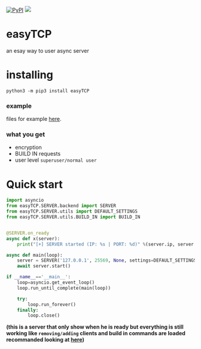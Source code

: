 [![PyPI](https://img.shields.io/apm/l/vim-mode.svg?style=flat-square)](https://github.com/dsal3389/easyTCP/blob/master/LICENSE)
[![](https://img.shields.io/pypi/pyversions/Django.svg?style=flat-square)](https://pypi.org/project/easyTCP/#description)

# easyTCP
an esay way to user async server

# installing
`python3 -m pip3 install easyTCP`

### example
files for example [here][examples].

[examples]: https://github.com/dsal3389/easyTCP/tree/master/example

### what you get
- encryption
- BUILD IN requests
- user level `superuser/normal user`

# Quick start
```py
import asyncio
from easyTCP.SERVER.backend import SERVER
from easyTCP.SERVER.utils import DEFAULT_SETTINGS
from easyTCP.SERVER.utils.BUILD_IN import BUILD_IN


@SERVER.on_ready
async def x(server):
	print("[+] SERVER started (IP: %s | PORT: %d)" %(server.ip, server.port))

async def main(loop):
    server = SERVER('127.0.0.1', 25569, None, settings=DEFAULT_SETTINGS, superuser_password='123', loop=loop)
    await server.start()

if __name__=='__main__':
    loop=asyncio.get_event_loop()
    loop.run_until_complete(main(loop))

    try:
        loop.run_forever()
    finally:
        loop.close()
```
**(this is a server that only show when he is ready but everything is still working like `removing/adding` clients
and build in commands are loaded recommanded looking at [here][examples])**

